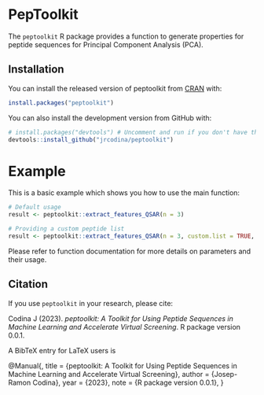 # PepToolkit

The `peptoolkit` R package provides a function to generate properties for peptide sequences for Principal Component Analysis (PCA).

## Installation

You can install the released version of peptoolkit from [CRAN](https://CRAN.R-project.org) with:

```r
install.packages("peptoolkit")
```

You can also install the development version from GitHub with:

```r
# install.packages("devtools") # Uncomment and run if you don't have the devtools package yet
devtools::install_github("jrcodina/peptoolkit")
```
# Example

This is a basic example which shows you how to use the main function:

```r
# Default usage
result <- peptoolkit::extract_features_QSAR(n = 3)

# Providing a custom peptide list
result <- peptoolkit::extract_features_QSAR(n = 3, custom.list = TRUE, PeList = c('ACA', 'ADE'))
```

Please refer to function documentation for more details on parameters and their usage.

## Citation

If you use `peptoolkit` in your research, please cite:

  Codina J (2023). _peptoolkit: A Toolkit for Using Peptide
  Sequences in Machine Learning and Accelerate Virtual
  Screening_. R package version 0.0.1.

A BibTeX entry for LaTeX users is

  @Manual{,
    title = {peptoolkit: A Toolkit for Using Peptide Sequences in Machine Learning and
Accelerate Virtual Screening},
    author = {Josep-Ramon Codina},
    year = {2023},
    note = {R package version 0.0.1},
  }
